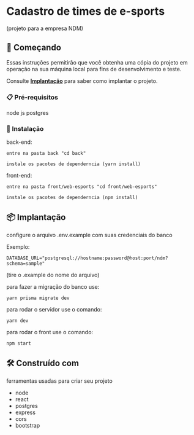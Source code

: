 # Cadastro de times de e-sports

(projeto para a empresa NDM)

## 🚀 Começando

Essas instruções permitirão que você obtenha uma cópia do projeto em operação na sua máquina local para fins de desenvolvimento e teste.

Consulte **[Implantação](#-implanta%C3%A7%C3%A3o)** para saber como implantar o projeto.

### 📋 Pré-requisitos

node js
postgres

### 🔧 Instalação

back-end:

```
entre na pasta back "cd back"
```
```
instale os pacotes de dependerncia (yarn install)
```

front-end:

```
entre na pasta front/web-esports "cd front/web-esports"
```
```
instale os pacotes de dependerncia (npm install)
```

## 📦 Implantação

configure o arquivo .env.example com suas credenciais do banco

Exemplo:
```
DATABASE_URL="postgresql://hostname:password@host:port/ndm?schema=sample"
```
(tire o .example do nome do arquivo)

para fazer a migração do banco use:

```
yarn prisma migrate dev
```

para rodar o servidor use o comando:

```
yarn dev
```
para rodar o front use o comando:

```
npm start
```

## 🛠️ Construído com

ferramentas usadas para criar seu projeto

* node
* react
* postgres
* express 
* cors
* bootstrap